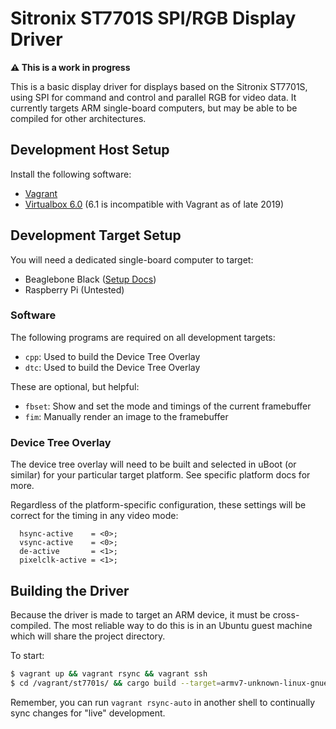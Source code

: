 # Sitronix ST7701S SPI/RGB Display Driver

**⚠️ This is a work in progress**

This is a basic display driver for displays based on the Sitronix ST7701S, using SPI for command and control and parallel RGB for video data. It currently targets ARM single-board computers, but may be able to be compiled for other architectures.

## Development Host Setup

Install the following software:

- [Vagrant](https://www.vagrantup.com/downloads.html)
- [Virtualbox 6.0](https://www.virtualbox.org/wiki/Download_Old_Builds_6_0) (6.1 is incompatible with Vagrant as of late 2019)

## Development Target Setup

You will need a dedicated single-board computer to target:

- Beaglebone Black ([Setup Docs](./platforms/beaglebone))
- Raspberry Pi (Untested)

### Software

The following programs are required on all development targets:

- `cpp`: Used to build the Device Tree Overlay
- `dtc`: Used to build the Device Tree Overlay

These are optional, but helpful:

- `fbset`: Show and set the mode and timings of the current framebuffer
- `fim`: Manually render an image to the framebuffer

### Device Tree Overlay

The device tree overlay will need to be built and selected in uBoot (or similar) for your particular target platform. See specific platform docs for more.

Regardless of the platform-specific configuration, these settings will be correct for the timing in any video mode:

```dts
  hsync-active    = <0>;
  vsync-active    = <0>;
  de-active       = <1>;
  pixelclk-active = <1>;
```

## Building the Driver

Because the driver is made to target an ARM device, it must be cross-compiled. The most reliable way to do this is in an Ubuntu guest machine which will share the project directory.

To start:

```sh
$ vagrant up && vagrant rsync && vagrant ssh
$ cd /vagrant/st7701s/ && cargo build --target=armv7-unknown-linux-gnueabihf && scp target/armv7-unknown-linux-gnueabihf/debug/st7701s debian@beaglebone.local:~
```

Remember, you can run `vagrant rsync-auto` in another shell to continually sync changes for "live" development.
